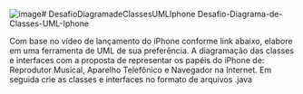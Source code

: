 ![image](https://github.com/marcosrohloff/DesafioDiagramadeClassesUMLIphone/assets/7784067/60a65e74-6a66-4737-9cb2-d94992620ebb)# DesafioDiagramadeClassesUMLIphone
Desafio-Diagrama-de-Classes-UML-Iphone

Com base no vídeo de lançamento do iPhone conforme link abaixo, elabore em uma ferramenta de UML de sua preferência. A diagramação das classes e interfaces com a proposta de representar os papéis do iPhone de: Reprodutor Musical, Aparelho Telefônico e Navegador na Internet. Em seguida crie as classes e interfaces no formato de arquivos .java


